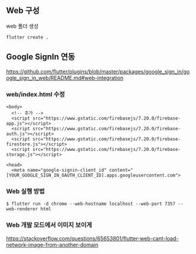 

## Web 구성
web 폴더 생성
```
flutter create .
```

## Google SignIn 연동
https://github.com/flutter/plugins/blob/master/packages/google_sign_in/google_sign_in_web/README.md#web-integration

### web/index.html 수정
```
<body>
  <!-- 추가 -->
  <script src="https://www.gstatic.com/firebasejs/7.20.0/firebase-app.js"></script>
  <script src="https://www.gstatic.com/firebasejs/7.20.0/firebase-auth.js"></script>
  <script src="https://www.gstatic.com/firebasejs/7.20.0/firebase-firestore.js"></script>
  <script src="https://www.gstatic.com/firebasejs/7.20.0/firebase-storage.js"></script>
```
```
<head>
  <meta name="google-signin-client_id" content="[YOUR_GOOGLE_SIGN_IN_OAUTH_CLIENT_ID].apps.googleusercontent.com">
```

### Web 실행 방법
```
$ flutter run -d chrome --web-hostname localhost --web-port 7357 --web-renderer html
```

### Web 개발 모드에서 이미지 보이게
https://stackoverflow.com/questions/65653801/flutter-web-cant-load-network-image-from-another-domain
